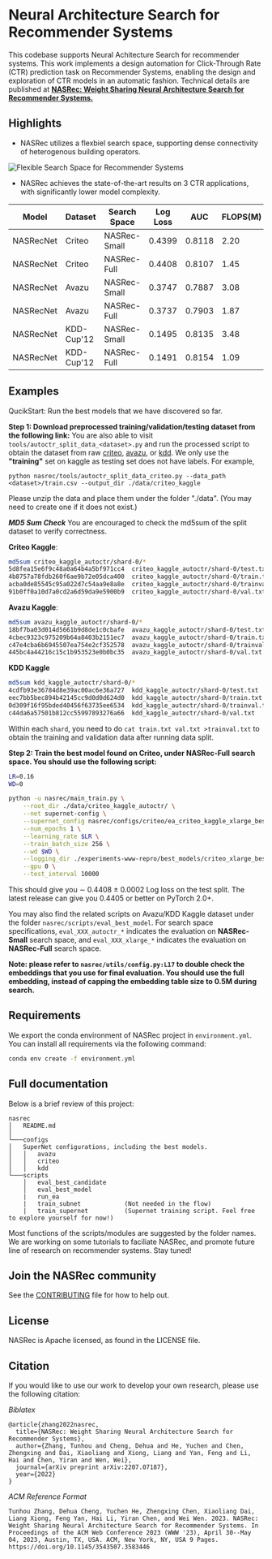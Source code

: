 
# Neural Architecture Search for Recommender Systems
This codebase supports Neural Achitecture Search for recommender systems. This work implements a design automation for Click-Through Rate (CTR) prediction task on Recommender Systems, enabling the design and exploration of CTR models in an automatic fashion. Technical details are published at [**NASRec: Weight Sharing Neural Architecture Search for Recommender Systems.**](https://arxiv.org/abs/2207.07187) 

## Highlights

* NASRec utilizes a flexbiel search space,  supporting dense connectivity of heterogenous building operators.

![Flexible Search Space for Recommender Systems](doc/nasrec_ss.png "NASRec Search Space")

* NASRec achieves the state-of-the-art results on 3 CTR applications, with significantly lower model complexity.

| Model | Dataset  | Search Space | Log Loss | AUC | FLOPS(M) | Checkpoint & Logs |
|---|---|---|---|---|---|---|
| NASRecNet  | Criteo  | NASRec-Small | 0.4399 | 0.8118 | 2.20 | [Here](https://www.dropbox.com/s/ytigug9waoaofls/criteo_autoctr_best_1shot_lr0.1_wd0_L0.4395.zip?dl=0) |
| NASRecNet  | Criteo  | NASRec-Full  | 0.4408 | 0.8107 | 1.45 | [Here](https://www.dropbox.com/s/9vi2bq58iymqflr/criteo_xlarge_best_1shot_lr0.16_wd0_L0.4404.zip?dl=0) |
| NASRecNet  | Avazu   | NASRec-Small  | 0.3747 | 0.7887 | 3.08 | [Here](https://www.dropbox.com/s/cofonaa34lgmszb/avazu_autoctr_best_1shot_lr0.1_wd0-L0.3741.zip?dl=0) |
| NASRecNet  | Avazu   | NASRec-Full  | 0.3737 | 0.7903 | 1.87 | [Here](https://www.dropbox.com/s/f68rg0an2l0wmr8/avazu_xlarge_best_1shot_lr0.20_wd0_L0.3736.zip?dl=0) |
| NASRecNet  | KDD-Cup'12   | NASRec-Small  | 0.1495 | 0.8135 | 3.48 | [Here](https://www.dropbox.com/s/dyr0enynx6odz83/kdd_autoctr_best_1shot_lr0.1_wd0_L0.1489.zip?dl=0) |
| NASRecNet  | KDD-Cup'12   | NASRec-Full  | 0.1491 | 0.8154 | 1.09 | [Here](https://www.dropbox.com/s/l69pdqe5w00fu7h/kdd_xlarge_best_1shot_lr0.16_wd0_L0.1487.zip?dl=0) |


## Examples
 QucikStart: Run the best models that we have discovered so far.

**Step 1: Download preprocessed training/validation/testing dataset from the following link:**
You are also able to visit `tools/autoctr_split_data_<dataset>.py` and run the processed script to obtain the dataset from raw [criteo](https://www.kaggle.com/competitions/criteo-display-ad-challenge/data), [avazu](https://www.kaggle.com/competitions/avazu-ctr-prediction/data), or [kdd](https://www.kaggle.com/competitions/kddcup2012-track2). We only use the **"training"** set on kaggle as testing set does not have labels. For example,
```
python nasrec/tools/autoctr_split_data_criteo.py --data_path <dataset>/train.csv --output_dir ./data/criteo_kaggle
```
Please unzip the data and place them under the folder "./data". (You may need to create one if it does not exist.)

***MD5 Sum Check*** You are encouraged to check the md5sum of the split dataset to verify correctness. 

**Criteo Kaggle**:
```bash
md5sum criteo_kaggle_autoctr/shard-0/*
5d8fea15e6f9c48a0a64b4a5bf971cc4  criteo_kaggle_autoctr/shard-0/test.txt
4b8757a78fdb260f6ae9b72e05dca400  criteo_kaggle_autoctr/shard-0/train.txt
acba0de85545c95a022d7c54aa9e8a8e  criteo_kaggle_autoctr/shard-0/trainval.txt
91b0ff0a10d7a0cd2a6d59da9e5900b9  criteo_kaggle_autoctr/shard-0/val.txt
```
**Avazu Kaggle**:
```bash
md5sum avazu_kaggle_autoctr/shard-0/*
18bf7ba03d014d5661b9d8de1c0cbafe  avazu_kaggle_autoctr/shard-0/test.txt
4cbec9323c975209b64a8403b2151ec7  avazu_kaggle_autoctr/shard-0/train.txt
c47e4cba6b6945507ea754e2cf352578  avazu_kaggle_autoctr/shard-0/trainval.txt
445bc4a44216c15c1b953523e0b0bc35  avazu_kaggle_autoctr/shard-0/val.txt
```
**KDD Kaggle**
```bash
md5sum kdd_kaggle_autoctr/shard-0/*
4cdfb93e36784d8e39ac00ac6e36a727  kdd_kaggle_autoctr/shard-0/test.txt
eec7bb5bec894b42145cc9d0d0d624d0  kdd_kaggle_autoctr/shard-0/train.txt
0d309f16f95bded40456f63735ee6534  kdd_kaggle_autoctr/shard-0/trainval.txt
c44da6a57501b812cc55997893276a66  kdd_kaggle_autoctr/shard-0/val.txt
```

Within each `shard`, you need to do `cat train.txt val.txt >trainval.txt` to obtain the training and validation data after running data split.

**Step 2: Train the best model found on Criteo, under NASRec-Full search space. You should use the following script:**
```bash
LR=0.16
WD=0

python -u nasrec/main_train.py \
    --root_dir ./data/criteo_kaggle_autoctr/ \
    --net supernet-config \
    --supernet_config nasrec/configs/criteo/ea_criteo_kaggle_xlarge_best_1shot.json \
    --num_epochs 1 \
    --learning_rate $LR \
    --train_batch_size 256 \
    --wd $WD \
    --logging_dir ./experiments-www-repro/best_models/criteo_xlarge_best_1shot_lr${LR}_wd${WD} \
    --gpu 0 \
    --test_interval 10000
```
This should give you $\sim$ 0.4408 $\pm$ 0.0002 Log loss on the test split. The latest release can give you 0.4405 or better on PyTorch 2.0+.

You may also find the related scripts on Avazu/KDD Kaggle dataset under the folder `nasrec/scripts/eval_best_model`. For search space specifications, `eval_XXX_autoctr_*` indicates the evaluation on **NASRec-Small** search space, and `eval_XXX_xlarge_*` indicates the evaluation on **NASRec-Full** search space.

**Note: please refer to `nasrec/utils/config.py:L17` to double check the embeddings that you use for final evaluation. You should use the full embedding, instead of capping the embedding table size to 0.5M during search.** 

## Requirements
We export the conda environment of NASRec project in `environment.yml`. You can install all requirements via the following command:

```bash
conda env create -f environment.yml
```

## Full documentation
Below is a brief review of this project:
```
nasrec
│   README.md
│
└───configs
│   SuperNet configurations, including the best models.
│   │   avazu
│   │   criteo   
│   │   kdd   
└───scripts
    │   eval_best_candidate
    │   eval_best_model
    |   run_ea
    |   train_subnet            (Not needed in the flow)
    |   train_supernet          (Supernet training script. Feel free to explore yourself for now!)
```
Most functions of the scripts/modules are suggested by the folder names. We are working on some tutorials to faciliate NASRec, and promote future line of research on recommender systems. Stay tuned!

## Join the NASRec community
See the [CONTRIBUTING](CONTRIBUTING.md) file for how to help out.
## License
NASRec is Apache licensed, as found in the LICENSE file.

## Citation
If you would like to use our work to develop your own research, please use the following citation:

*Biblatex*
``` biblatex
@article{zhang2022nasrec,
  title={NASRec: Weight Sharing Neural Architecture Search for Recommender Systems},
  author={Zhang, Tunhou and Cheng, Dehua and He, Yuchen and Chen, Zhengxing and Dai, Xiaoliang and Xiong, Liang and Yan, Feng and Li, Hai and Chen, Yiran and Wen, Wei},
  journal={arXiv preprint arXiv:2207.07187},
  year={2022}
}
```

*ACM Reference Format*
```
Tunhou Zhang, Dehua Cheng, Yuchen He, Zhengxing Chen, Xiaoliang Dai, Liang Xiong, Feng Yan, Hai Li, Yiran Chen, and Wei Wen. 2023. NASRec: Weight Sharing Neural Architecture Search for Recommender Systems. In Proceedings of the ACM Web Conference 2023 (WWW '23), April 30--May 04, 2023, Austin, TX, USA. ACM, New York, NY, USA 9 Pages. https://doi.org/10.1145/3543507.3583446
```
